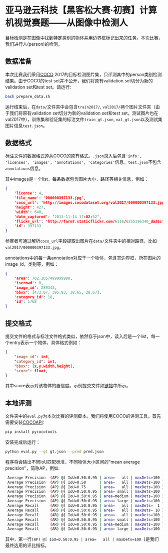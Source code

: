 # 亚马逊云科技【黑客松大赛·初赛】计算机视觉赛题——从图像中检测人

目标检测是在图像中找到特定类别的物体并用边界框标记出来的任务。本次比赛，我们进行人(person)的检测。

## 数据准备

本次比赛我们采用[COCO](https://cocodataset.org/) 2017的目标检测图片集，只评测其中的person类别检测结果。由于COCO的test set并不公开，我们将原有validation set切分为新的validation set和test set。请运行:

```bash
bash prepare_data.sh
```

运行结束后，在`data/`文件夹中会包含`train2017/`, `val2017/`两个图片文件夹（由于我们将原有validation set切分为新的validation set和test set，测试图片也在val2017中），训练集和验证集的标注文件`train_gt.json`, `val_gt.json`以及测试集图片信息`test.json`。

## 数据格式
标注文件的数据格式遵从COCO的原有格式。`.json`录入后包含`'info', 'licenses', 'images', 'annotations', 'categories'`信息。`test.json`不包含`annotations`信息。

其中images是一个list，每条数据包含图片大小，路径等相关信息，例如：

```json
{
    'license': 4,
    'file_name': '000000397133.jpg',
    'coco_url': 'http://images.cocodataset.org/val2017/000000397133.jpg',
    'height': 427,
    'width': 640,
    'date_captured': '2013-11-14 17:02:52',
    'flickr_url': 'http://farm7.staticflickr.com/6116/6255196340_da26cf2c9e_z.jpg',
    'id': 397133
}
```
参赛者可通过解析`coco_url`字段提取出图片在`data/`文件夹中的相对路径，比如`val2017/000000397133.jpg`。

annotations中的每一条annotation对应于一个物体，包含其边界框，所在图片的image_id，类别等，例如：

```json
{
    'area': 702.1057499999998,
    'iscrowd': 0,
    'image_id': 289343,
    'bbox': [473.07, 395.93, 38.65, 28.67],
    'category_id': 18,
    'id': 1768
}
```

## 提交格式

提交文件的格式与标注文件格式类似，依然存于json中，读入后是一个list，每一个entry表示一个物体，具体格式例如：

```json
{
    "image_id": int,
    "category_id": int,
    "bbox": [x,y,width,height],
    "score": float,
}
```
其中score表示对该物体的置信度。示例提交文件如[链接](https://github.com/cocodataset/cocoapi/blob/master/results/instances_val2014_fakebbox100_results.json)中所示。

## 本地评测

文件夹中的`eval.py`为本次比赛的评测脚本。我们将使用COCO的评测工具。首先需要安装[COCOAPI](https://github.com/cocodataset/cocoapi.git):

```bash
pip install pycocotools
```

安装完成后运行：

```bash
python eval.py --gt gt.json --pred pred.json
```

程序将会输出不同IoU匹配标准，不同物体大小区间的"mean average precision"，简称AP，例如:

```bash
 Average Precision  (AP) @[ IoU=0.50:0.95 | area=   all | maxDets=100 ] = 0.007
 Average Precision  (AP) @[ IoU=0.50      | area=   all | maxDets=100 ] = 0.008
 Average Precision  (AP) @[ IoU=0.75      | area=   all | maxDets=100 ] = 0.008
 Average Precision  (AP) @[ IoU=0.50:0.95 | area= small | maxDets=100 ] = 0.006
 Average Precision  (AP) @[ IoU=0.50:0.95 | area=medium | maxDets=100 ] = 0.004
 Average Precision  (AP) @[ IoU=0.50:0.95 | area= large | maxDets=100 ] = 0.004
 Average Recall     (AR) @[ IoU=0.50:0.95 | area=   all | maxDets=  1 ] = 0.001
 Average Recall     (AR) @[ IoU=0.50:0.95 | area=   all | maxDets= 10 ] = 0.002
 Average Recall     (AR) @[ IoU=0.50:0.95 | area=   all | maxDets=100 ] = 0.002
 Average Recall     (AR) @[ IoU=0.50:0.95 | area= small | maxDets=100 ] = 0.003
 Average Recall     (AR) @[ IoU=0.50:0.95 | area=medium | maxDets=100 ] = 0.001
 Average Recall     (AR) @[ IoU=0.50:0.95 | area= large | maxDets=100 ] = 0.001
```

其中，第一行`(AP) @[ IoU=0.50:0.95 | area=   all | maxDets=100 ]`是我们最终选用的评比指标。

